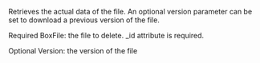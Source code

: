 Retrieves the actual data of the file. An optional version parameter can be set to download a previous version of the file.

Required
BoxFile: the file to delete.
_id attribute is required.


Optional
Version: the version of the file
